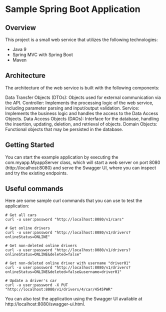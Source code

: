 # Sample Spring Boot Application

## Overview
This project is a small web service that utilizes the following technologies:

* Java 9
* Spring MVC with Spring Boot
* Maven

## Architecture
The architecture of the web service is built with the following components:

Data Transfer Objects (DTOs): Objects used for external communication via the API.
Controller: Implements the processing logic of the web service, including parameter parsing and input/output validation.
Service: Implements the business logic and handles the access to the Data Access Objects.
Data Access Objects (DAOs): Interface for the database, handling the insertion, updating, deletion, and retrieval of objects.
Domain Objects: Functional objects that may be persisted in the database.

## Getting Started
You can start the example application by executing the com.myapp.MyappServer class, which will start a web server on port 8080 (http://localhost:8080) and serve the Swagger UI, where you can inspect and try the existing endpoints.

## Useful commands
Here are some sample curl commands that you can use to test the application:

```
# Get all cars
curl -u user:password "http://localhost:8080/v1/cars"

# Get online drivers
curl -u user:password "http://localhost:8080/v1/drivers?onlineStatus=ONLINE"

# Get non-deleted online drivers
curl -u user:password "http://localhost:8080/v1/drivers?onlineStatus=ONLINE&deleted=false"

# Get non-deleted online driver with username "driver01"
curl -u user:password "http://localhost:8080/v1/drivers?onlineStatus=ONLINE&deleted=false&username=driver01"

# Update a driver's car
curl -u user:password -X PUT "http://localhost:8080/v1/drivers/4/car/4545PWR"
```
You can also test the application using the Swagger UI available at http://localhost:8080/swagger-ui.html.